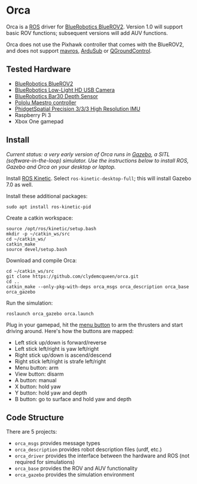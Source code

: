 # Orca #

Orca is a [ROS](http://ros.org) driver for [BlueRobotics BlueROV2](https://www.bluerobotics.com/store/rov/bluerov2/). Version 1.0 will support basic ROV functions; subsequent versions will add AUV functions.

Orca does not use the Pixhawk controller that comes with the BlueROV2, and does not support [mavros](http://wiki.ros.org/mavros), [ArduSub](https://www.ardusub.com/) or [QGroundControl](http://qgroundcontrol.com/).

## Tested Hardware

* [BlueRobotics BlueROV2](https://www.bluerobotics.com/store/rov/bluerov2/)
* [BlueRobotics Low-Light HD USB Camera](https://www.bluerobotics.com/store/electronics/cam-usb-low-light-r1/)
* [BlueRobotics Bar30 Depth Sensor](https://www.bluerobotics.com/store/electronics/bar30-sensor-r1/)
* [Pololu Maestro controller](https://www.pololu.com/product/1354)
* [PhidgetSpatial Precision 3/3/3 High Resolution IMU](https://www.phidgets.com/?tier=3&catid=10&pcid=8&prodid=32)
* Raspberry Pi 3
* Xbox One gamepad

## Install

*Current status: a very early version of Orca runs in [Gazebo](http://gazebosim.org/), a SITL (software-in-the-loop) simulator. Use the instructions below to install ROS, Gazebo and Orca on your desktop or laptop.*

Install [ROS Kinetic](http://wiki.ros.org/Installation/Ubuntu). Select `ros-kinetic-desktop-full`; this will install Gazebo 7.0 as well.

Install these additional packages:
~~~~
sudo apt install ros-kinetic-pid
~~~~

Create a catkin workspace:
~~~~
source /opt/ros/kinetic/setup.bash
mkdir -p ~/catkin_ws/src
cd ~/catkin_ws/
catkin_make
source devel/setup.bash
~~~~

Download and compile Orca:
~~~~
cd ~/catkin_ws/src
git clone https://github.com/clydemcqueen/orca.git
cd ..
catkin_make --only-pkg-with-deps orca_msgs orca_description orca_base orca_gazebo
~~~~

Run the simulation:
~~~~
roslaunch orca_gazebo orca.launch
~~~~

Plug in your gamepad, hit the [menu button](https://support.xbox.com/en-US/xbox-one/accessories/xbox-one-wireless-controller) to arm the thrusters and start driving around. Here's how the buttons are mapped:
* Left stick up/down is forward/reverse
* Left stick left/right is yaw left/right
* Right stick up/down is ascend/descend
* Right stick left/right is strafe left/right
* Menu button: arm
* View button: disarm
* A button: manual
* X button: hold yaw
* Y button: hold yaw and depth
* B button: go to surface and hold yaw and depth

## Code Structure

There are 5 projects:
* `orca_msgs` provides message types
* `orca_description` provides robot description files (urdf, etc.)
* `orca_driver` provides the interface between the hardware and ROS (not required for simulations)
* `orca_base` provides the ROV and AUV functionality
* `orca_gazebo` provides the simulation environment